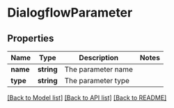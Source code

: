 # DialogflowParameter

## Properties
Name | Type | Description | Notes
------------ | ------------- | ------------- | -------------
**name** | **string** | The parameter name | 
**type** | **string** | The parameter type | 

[[Back to Model list]](../README.md#documentation-for-models) [[Back to API list]](../README.md#documentation-for-api-endpoints) [[Back to README]](../README.md)



